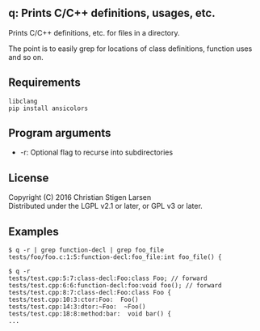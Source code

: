 q: Prints C/C++ definitions, usages, etc.
-----------------------------------------

Prints C/C++ definitions, etc. for files in a directory.

The point is to easily grep for locations of class definitions, function uses
and so on.

Requirements
------------

    libclang
    pip install ansicolors

Program arguments
-----------------

  * -r: Optional flag to recurse into subdirectories

License
-------

Copyright (C) 2016 Christian Stigen Larsen  
Distributed under the LGPL v2.1 or later, or GPL v3 or later.

Examples
--------

    $ q -r | grep function-decl | grep foo_file
    tests/foo/foo.c:1:5:function-decl:foo_file:int foo_file() {

    $ q -r
    tests/test.cpp:5:7:class-decl:Foo:class Foo; // forward
    tests/test.cpp:6:6:function-decl:foo:void foo(); // forward
    tests/test.cpp:8:7:class-decl:Foo:class Foo {
    tests/test.cpp:10:3:ctor:Foo:  Foo()
    tests/test.cpp:14:3:dtor:~Foo:  ~Foo()
    tests/test.cpp:18:8:method:bar:  void bar() {
    ...
